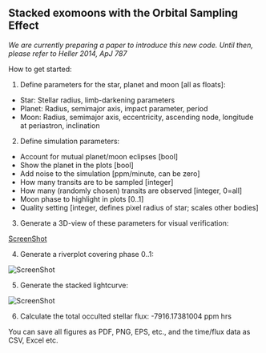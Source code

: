 ## Stacked exomoons with the Orbital Sampling Effect 
*We are currently preparing a paper to introduce this new code. Until then, please refer to Heller 2014, ApJ 787*

How to get started:

1. Define parameters for the star, planet and moon [all as floats]:
  * Star: Stellar radius, limb-darkening parameters
  * Planet: Radius, semimajor axis, impact parameter, period
  * Moon: Radius, semimajor axis, eccentricity, ascending node, longitude at periastron, inclination

2. Define simulation parameters:
  *  Account for mutual planet/moon eclipses [bool]
  *  Show the planet in the plots [bool]
  *  Add noise to the simulation [ppm/minute, can be zero]
  *  How many transits are to be sampled [integer]
  *  How many (randomly chosen) transits are observed [integer, 0=all]
  *  Moon phase to highlight in plots [0..1]
  *  Quality setting [integer, defines pixel radius of star; scales other bodies]
   
3. Generate a 3D-view of these parameters for visual verification:
 
[ScreenShot](http://www.jaekle.info/osescreenshots/git1.png)

4. Generate a riverplot covering phase 0..1:

![ScreenShot](http://www.jaekle.info/osescreenshots/git2.png)

5. Generate the stacked lightcurve:

![ScreenShot](http://www.jaekle.info/osescreenshots/git3.png)

6. Calculate the total occulted stellar flux: 
-7916.17381004 ppm hrs

You can save all figures as PDF, PNG, EPS, etc., and the time/flux data as CSV, Excel etc.
